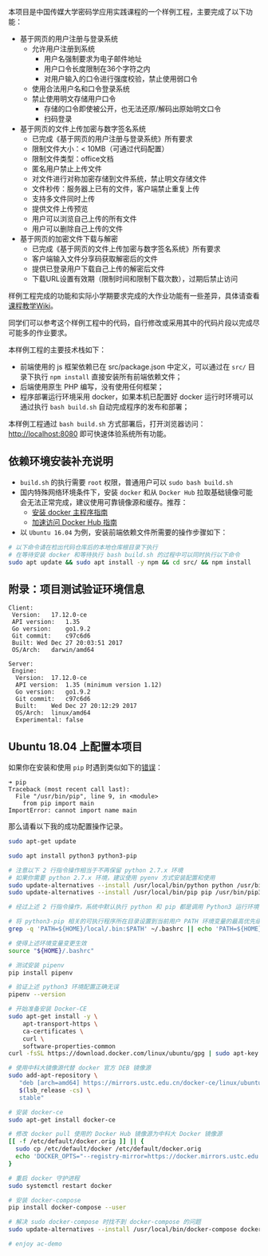 本项目是中国传媒大学密码学应用实践课程的一个样例工程，主要完成了以下功能：

* 基于网页的用户注册与登录系统
  * 允许用户注册到系统
    * 用户名强制要求为电子邮件地址
    * 用户口令长度限制在36个字符之内
    * 对用户输入的口令进行强度校验，禁止使用弱口令
  * 使用合法用户名和口令登录系统
  * 禁止使用明文存储用户口令 
    * 存储的口令即使被公开，也无法还原/解码出原始明文口令
    * 扫码登录
* 基于网页的文件上传加密与数字签名系统
  * 已完成《基于网页的用户注册与登录系统》所有要求
  * 限制文件大小：&lt; 10MB（可通过代码配置）
  * 限制文件类型：office文档
  * 匿名用户禁止上传文件
  * 对文件进行对称加密存储到文件系统，禁止明文存储文件 
  * 文件秒传：服务器上已有的文件，客户端禁止重复上传
  * 支持多文件同时上传
  * 提供文件上传预览
  * 用户可以浏览自己上传的所有文件
  * 用户可以删除自己上传的文件
* 基于网页的加密文件下载与解密
  * 已完成《基于网页的文件上传加密与数字签名系统》所有要求 
  * 客户端输入文件分享码获取解密后的文件
  * 提供已登录用户下载自己上传的解密后文件
  * 下载URL设置有效期（限制时间和限制下载次数），过期后禁止访问 

样例工程完成的功能和实际小学期要求完成的大作业功能有一些差异，具体请查看[课程教学Wiki](http://sec.cuc.edu.cn/huangwei/wiki/teaching_ac.html)。

同学们可以参考这个样例工程中的代码，自行修改或采用其中的代码片段以完成尽可能多的作业要求。

本样例工程的主要技术栈如下：

* 前端使用的 js 框架依赖已在 src/package.json 中定义，可以通过在 ``src/`` 目录下执行 ``npm install`` 直接安装所有前端依赖文件；
* 后端使用原生 PHP 编写，没有使用任何框架；
* 程序部署运行环境采用 docker，如果本机已配置好 docker 运行时环境可以通过执行 ``bash build.sh`` 自动完成程序的发布和部署；

本样例工程通过 ``bash build.sh`` 方式部署后，打开浏览器访问： [http://localhost:8080](http://localhost:8080) 即可快速体验系统所有功能。

## 依赖环境安装补充说明

* ``build.sh`` 的执行需要 ``root`` 权限，普通用户可以 ``sudo bash build.sh``
* 国内特殊网络环境条件下，安装 ``docker`` 和从 ``Docker Hub`` 拉取基础镜像可能会无法正常完成，建议使用可靠镜像源和缓存。推荐：
    * [安装 docker 主程序指南](http://mirrors.ustc.edu.cn/help/docker-ce.html)
    * [加速访问 Docker Hub 指南](http://mirrors.ustc.edu.cn/help/dockerhub.html)
* 以 ``Ubuntu 16.04`` 为例，安装前端依赖文件所需要的操作步骤如下：

```bash
# 以下命令请在检出代码仓库后的本地仓库根目录下执行
# 在等待安装 docker 和等待执行 bash build.sh 的过程中可以同时执行以下命令
sudo apt update && sudo apt install -y npm && cd src/ && npm install
```

## 附录：项目测试验证环境信息

```
Client:
 Version:	17.12.0-ce
 API version:	1.35
 Go version:	go1.9.2
 Git commit:	c97c6d6
 Built:	Wed Dec 27 20:03:51 2017
 OS/Arch:	darwin/amd64

Server:
 Engine:
  Version:	17.12.0-ce
  API version:	1.35 (minimum version 1.12)
  Go version:	go1.9.2
  Git commit:	c97c6d6
  Built:	Wed Dec 27 20:12:29 2017
  OS/Arch:	linux/amd64
  Experimental:	false
```

## Ubuntu 18.04 上配置本项目

如果你在安装和使用 `pip` 时遇到类似如下的[错误](https://github.com/pypa/pipenv/issues/2122)：

```
➜ pip
Traceback (most recent call last):
  File "/usr/bin/pip", line 9, in <module>
    from pip import main
ImportError: cannot import name main
```

那么请看以下我的成功配置操作记录。

```bash
sudo apt-get update

sudo apt install python3 python3-pip

# 注意以下 2 行指令操作相当于不再保留 python 2.7.x 环境
# 如果你需要 python 2.7.x 环境，建议使用 pyenv 方式安装配置和使用
sudo update-alternatives --install /usr/local/bin/python python /usr/bin/python3 100
sudo update-alternatives --install /usr/local/bin/pip pip /usr/bin/pip3 100

# 经过上述 2 行指令操作，系统中默认执行 python 和 pip 都是调用 Python3 运行环境

# 将 python3-pip 相关的可执行程序所在目录设置到当前用户 PATH 环境变量的最高优先级
grep -q 'PATH=${HOME}/local/.bin:$PATH' ~/.bashrc || echo 'PATH=${HOME}/local/.bin:$PATH' >> ~/.bashrc

# 使得上述环境变量变更生效
source "${HOME}/.bashrc"

# 测试安装 pipenv 
pip install pipenv

# 验证上述 python3 环境配置正确无误
pipenv --version

# 开始准备安装 Docker-CE
sudo apt-get install -y \
    apt-transport-https \
    ca-certificates \
    curl \
    software-properties-common
curl -fsSL https://download.docker.com/linux/ubuntu/gpg | sudo apt-key add -

# 使用中科大镜像源代替 docker 官方 DEB 镜像源
sudo add-apt-repository \
   "deb [arch=amd64] https://mirrors.ustc.edu.cn/docker-ce/linux/ubuntu \
   $(lsb_release -cs) \
   stable"

# 安装 docker-ce
sudo apt-get install docker-ce

# 修改 docker pull 使用的 Docker Hub 镜像源为中科大 Docker 镜像源
[[ -f /etc/default/docker.orig ]] || {
  sudo cp /etc/default/docker /etc/default/docker.orig
  echo 'DOCKER_OPTS="--registry-mirror=https://docker.mirrors.ustc.edu.cn/"' >> /etc/default/docker
}

# 重启 docker 守护进程
sudo systemctl restart docker

# 安装 docker-compose
pip install docker-compose --user

# 解决 sudo docker-compose 时找不到 docker-compose 的问题
sudo update-alternatives --install /usr/local/bin/docker-compose docker-compose $HOME/.local/bin/docker-compose 100

# enjoy ac-demo
```

